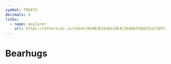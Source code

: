 ```yaml
---
symbol: TREATS
decimals: 4
links:
  - name: explorer
    url: https://etherscan.io/token/0x0B2623a0e1dE4C3640A25bDE55a138FC40158195
---
```


# Bearhugs
